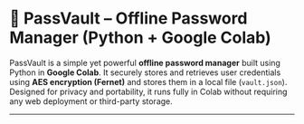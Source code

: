 # 🔐 PassVault – Offline Password Manager (Python + Google Colab)

PassVault is a simple yet powerful **offline password manager** built using Python in **Google Colab**. It securely stores and retrieves user credentials using **AES encryption (Fernet)** and stores them in a local file (`vault.json`). Designed for privacy and portability, it runs fully in Colab without requiring any web deployment or third-party storage.

---